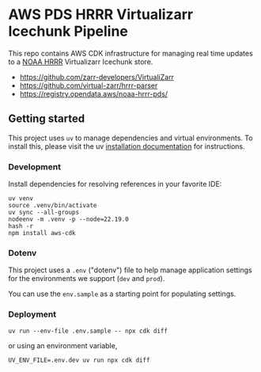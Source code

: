# AWS PDS HRRR Virtualizarr Icechunk Pipeline

This repo contains AWS CDK infrastructure for managing real time updates to a
[NOAA HRRR](https://rapidrefresh.noaa.gov/hrrr/) Virtualizarr Icechunk store.

- https://github.com/zarr-developers/VirtualiZarr
- https://github.com/virtual-zarr/hrrr-parser
- https://registry.opendata.aws/noaa-hrrr-pds/

## Getting started

This project uses `uv` to manage dependencies and virtual environments. To install this, please visit the uv
[installation documentation](https://docs.astral.sh/uv/getting-started/installation/) for instructions.

### Development

Install dependencies for resolving references in your favorite IDE:

```plain
uv venv
source .venv/bin/activate
uv sync --all-groups
nodeenv -m .venv -p --node=22.19.0
hash -r
npm install aws-cdk
```

### Dotenv

This project uses a `.env` ("dotenv") file to help manage application settings for the environments we support (`dev`
and `prod`).

You can use the `env.sample` as a starting point for populating settings.

### Deployment

```plain
uv run --env-file .env.sample -- npx cdk diff
```

or using an environment variable,

```plain
UV_ENV_FILE=.env.dev uv run npx cdk diff
```

